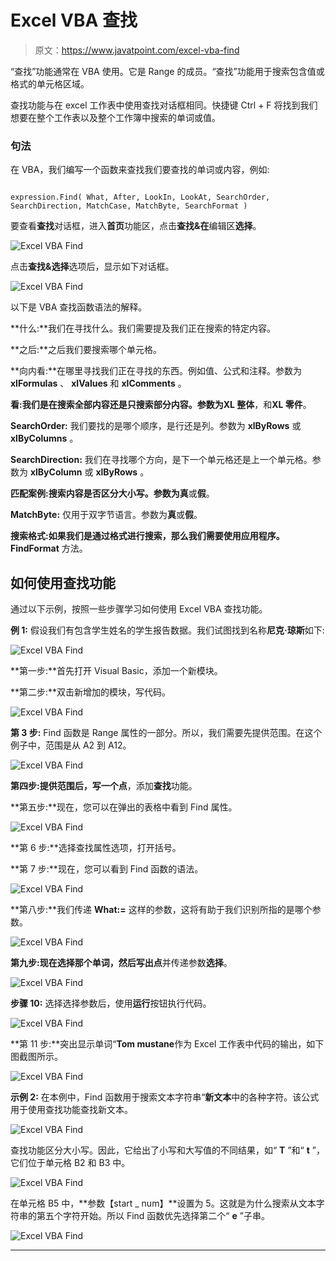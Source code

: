 # Excel VBA 查找

> 原文：<https://www.javatpoint.com/excel-vba-find>

“查找”功能通常在 VBA 使用。它是 Range 的成员。“查找”功能用于搜索包含值或格式的单元格区域。

查找功能与在 excel 工作表中使用查找对话框相同。快捷键 Ctrl + F 将找到我们想要在整个工作表以及整个工作簿中搜索的单词或值。

### 句法

在 VBA，我们编写一个函数来查找我们要查找的单词或内容，例如:

```vba

expression.Find( What, After, LookIn, LookAt, SearchOrder, SearchDirection, MatchCase, MatchByte, SearchFormat )  

```

要查看**查找**对话框，进入**首页**功能区，点击**查找&在**编辑区**选择**。

![Excel VBA Find](img/ce6d85297c2a57ac3ca30e2edb64f222.png)

点击**查找&选择**选项后，显示如下对话框。

![Excel VBA Find](img/d4b5051ca0b29367b410d67e78d16128.png)

以下是 VBA 查找函数语法的解释。

**什么:**我们在寻找什么。我们需要提及我们正在搜索的特定内容。

**之后:**之后我们要搜索哪个单元格。

**向内看:**在哪里寻找我们正在寻找的东西。例如值、公式和注释。参数为 **xlFormulas** 、 **xlValues** 和 **xlComments** 。

**看:**我们是在搜索全部内容还是只搜索部分内容。参数为**XL 整体**，和**XL 零件**。

**SearchOrder:** 我们要找的是哪个顺序，是行还是列。参数为 **xlByRows** 或 **xlByColumns** 。

**SearchDirection:** 我们在寻找哪个方向，是下一个单元格还是上一个单元格。参数为 **xlByColumn** 或 **xlByRows** 。

**匹配案例:**搜索内容是否区分大小写。参数为**真**或**假**。

**MatchByte:** 仅用于双字节语言。参数为**真**或**假**。

**搜索格式:**如果我们是通过格式进行搜索，那么我们需要使用**应用程序。FindFormat** 方法。

## 如何使用查找功能

通过以下示例，按照一些步骤学习如何使用 Excel VBA 查找功能。

**例 1:** 假设我们有包含学生姓名的学生报告数据。我们试图找到名称**尼克·琼斯**如下:

![Excel VBA Find](img/05178d1ea0a44f855d382a7f017f5fc0.png)

**第一步:**首先打开 Visual Basic，添加一个新模块。

**第二步:**双击新增加的模块，写代码。

![Excel VBA Find](img/63445c738a7ca5728725e34af233d270.png)

**第 3 步:** Find 函数是 Range 属性的一部分。所以，我们需要先提供范围。在这个例子中，范围是从 A2 到 A12。

![Excel VBA Find](img/c491a2a6d68826067aa068c10ff4cf6b.png)

**第四步:**提供范围后，写一个**点**，添加**查找**功能。

**第五步:**现在，您可以在弹出的表格中看到 Find 属性。

![Excel VBA Find](img/14c33ac7f227229430848ace6e0821eb.png)

**第 6 步:**选择查找属性选项，打开括号。

**第 7 步:**现在，您可以看到 Find 函数的语法。

![Excel VBA Find](img/ff1677e6d74e3e2f11d6dac22ed08e86.png)

**第八步:**我们传递 **What:=** 这样的参数，这将有助于我们识别所指的是哪个参数。

![Excel VBA Find](img/c405e518ab7eaac086d8a78c79b329bd.png)

**第九步:**现在选择那个单词，然后写出**点**并传递参数**选择**。

![Excel VBA Find](img/4a676d14888223e831514f2ec3170e0f.png)

**步骤 10:** 选择选择参数后，使用**运行**按钮执行代码。

![Excel VBA Find](img/7f04596e73841fda305bfd9975f7f347.png)

**第 11 步:**突出显示单词“**Tom mustane**作为 Excel 工作表中代码的输出，如下图截图所示。

![Excel VBA Find](img/0636eed4d1c331aad1139f3f901f2eb2.png)

**示例 2:** 在本例中，Find 函数用于搜索文本字符串“**新文本**中的各种字符。该公式用于使用查找功能查找新文本。

![Excel VBA Find](img/90c5db44293c17e2c31b399362d7a422.png)

查找功能区分大小写。因此，它给出了小写和大写值的不同结果，如“ **T** ”和“ **t** ”，它们位于单元格 B2 和 B3 中。

![Excel VBA Find](img/70be71e8d3538cfad262a414c06899ca.png)

在单元格 B5 中，**参数【start _ num】**设置为 5。这就是为什么搜索从文本字符串的第五个字符开始。所以 Find 函数优先选择第二个“ **e** ”子串。

![Excel VBA Find](img/435af348d1b919bcee6d40561cf5b58d.png)

* * *